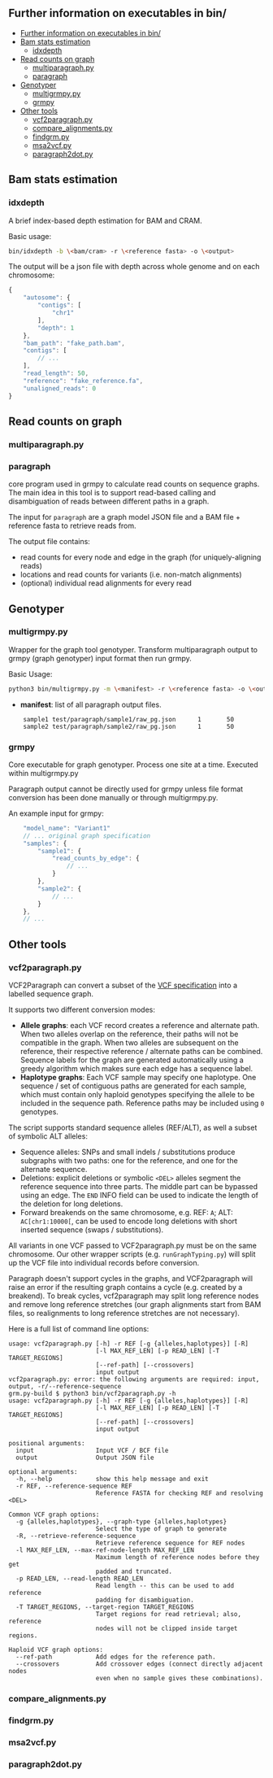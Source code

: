 
## <a name='Furtherinformationonexecutablesinbin'></a>Further information on executables in bin/

<!-- vscode-markdown-toc -->
* [Further information on executables in bin/](#Furtherinformationonexecutablesinbin)
* [Bam stats estimation](#Bamstatsestimation)
	* [idxdepth](#idxdepth)
* [Read counts on graph](#Readcountsongraph)
	* [multiparagraph.py](#multiparagraph.py)
	* [paragraph](#paragraph)
* [Genotyper](#Genotyper)
	* [multigrmpy.py](#multigrmpy.py)
	* [grmpy](#grmpy)
* [Other tools](#Othertools)
	* [vcf2paragraph.py](#vcf2paragraph.py)
	* [compare_alignments.py](#compare_alignments.py)
	* [findgrm.py](#findgrm.py)
	* [msa2vcf.py](#msa2vcf.py)
	* [paragraph2dot.py](#paragraph2dot.py)

<!-- vscode-markdown-toc-config
	numbering=false
	autoSave=true
	/vscode-markdown-toc-config -->
<!-- /vscode-markdown-toc -->

## <a name='Bamstatsestimation'></a>Bam stats estimation

### <a name='idxdepth'></a>idxdepth

A brief index-based depth estimation for BAM and CRAM.

Basic usage:

```bash
bin/idxdepth -b \<bam/cram> -r \<reference fasta> -o \<output>
```

The output will be a json file with depth across whole genome and on each chromosome:
```javascript
{
    "autosome": {
        "contigs": [
            "chr1"
        ],
        "depth": 1
    },
    "bam_path": "fake_path.bam",
    "contigs": [
        // ...
    ],
    "read_length": 50,
    "reference": "fake_reference.fa",
    "unaligned_reads": 0
}
```

## <a name='Readcountsongraph'></a>Read counts on graph

### <a name='multiparagraph.py'></a>multiparagraph.py

### <a name='paragraph'></a>paragraph

core program used in grmpy to calculate read counts on sequence graphs.
The main idea in this tool is to support read-based calling and disambiguation
of reads between different paths in a graph.

The input for `paragraph` are a graph model JSON file and a BAM file + reference
fasta to retrieve reads from.

The output file contains:

* read counts for every node and edge in the graph (for uniquely-aligning reads)
* locations and read counts for variants (i.e. non-match alignments)
* (optional) individual read alignments for every read

## <a name='Genotyper'></a>Genotyper

### <a name='multigrmpy.py'></a>multigrmpy.py

Wrapper for the graph tool genotyper. Transform multiparagraph output to grmpy (graph genotyper) input format then run grmpy.

Basic Usage:

```bash
python3 bin/multigrmpy.py -m \<manifest> -r \<reference fasta> -o \<output directory>
```

*  **manifest**: list of all paragraph output files.
```
    sample1 test/paragraph/sample1/raw_pg.json      1       50
    sample2 test/paragraph/sample2/raw_pg.json      1       50
```

### <a name='grmpy'></a>grmpy

Core executable for graph genotyper. Process one site at a time. Executed within multigrmpy.py

Paragraph output cannot be directly used for grmpy unless file format conversion has been done manually or through multigrmpy.py.

An example input for grmpy:

```javascript
    "model_name": "Variant1"
    // ... original graph specification
    "samples": {
        "sample1": {
            "read_counts_by_edge": {
                // ...
            }
        },
        "sample2": {
            // ...
        }
    },
    // ...
```

## <a name='Othertools'></a>Other tools

### <a name='vcf2paragraph.py'></a>vcf2paragraph.py

VCF2Paragraph can convert a subset of the [VCF specification](https://samtools.github.io/hts-specs/VCFv4.3.pdf) into a labelled sequence graph.

It supports two different conversion modes:

* **Allele graphs**: each VCF record creates a reference and alternate path. When two alleles overlap on the reference, their paths will not be compatible in the graph. When two alleles are subsequent on the reference, their respective reference / alternate paths can be combined. Sequence labels for the graph are generated automatically using a greedy algorithm which makes sure each edge has a sequence label.
* **Haplotype graphs**: Each VCF sample may specify one haplotype. One sequence / set of contiguous paths are generated for each sample, which must contain only haploid genotypes specifying the allele
to be included in the sequence path. Reference paths may be included using `0` genotypes.

The script supports standard sequence alleles (REF/ALT), as well a subset of symbolic ALT alleles:

*  Sequence alleles: SNPs and small indels / substitutions produce subgraphs with two paths: one for the reference, and one for the alternate sequence.
*  Deletions: explicit deletions or symbolic `<DEL>` alleles segment the reference sequence into three parts. The middle part can be bypassed using an edge. The `END` INFO field can be used to indicate the length of the deletion for long deletions.
* Forward breakends on the same chromosome, e.g. REF: `A`; ALT: `AC[chr1:10000[`, can be used to encode
  long deletions with short inserted sequence (swaps / substitutions).

All variants in one VCF passed to VCF2paragraph.py must be on the same chromosome. Our
other wrapper scripts (e.g. `runGraphTyping.py`) will split up the VCF file into individual records 
before conversion.

Paragraph doesn't support cycles in the graphs, and VCF2paragraph will raise an error if the resulting
graph contains a cycle (e.g. created by a breakend). To break cycles, vcf2paragraph may split long reference nodes and remove long reference stretches (our graph alignments start from BAM files, 
so realignments to long reference stretches are not necessary).

Here is a full list of command line options:

```
usage: vcf2paragraph.py [-h] -r REF [-g {alleles,haplotypes}] [-R]
                        [-l MAX_REF_LEN] [-p READ_LEN] [-T TARGET_REGIONS]
                        [--ref-path] [--crossovers]
                        input output
vcf2paragraph.py: error: the following arguments are required: input, output, -r/--reference-sequence
grm.py-build $ python3 bin/vcf2paragraph.py -h
usage: vcf2paragraph.py [-h] -r REF [-g {alleles,haplotypes}] [-R]
                        [-l MAX_REF_LEN] [-p READ_LEN] [-T TARGET_REGIONS]
                        [--ref-path] [--crossovers]
                        input output

positional arguments:
  input                 Input VCF / BCF file
  output                Output JSON file

optional arguments:
  -h, --help            show this help message and exit
  -r REF, --reference-sequence REF
                        Reference FASTA for checking REF and resolving <DEL>

Common VCF graph options:
  -g {alleles,haplotypes}, --graph-type {alleles,haplotypes}
                        Select the type of graph to generate
  -R, --retrieve-reference-sequence
                        Retrieve reference sequence for REF nodes
  -l MAX_REF_LEN, --max-ref-node-length MAX_REF_LEN
                        Maximum length of reference nodes before they get
                        padded and truncated.
  -p READ_LEN, --read-length READ_LEN
                        Read length -- this can be used to add reference
                        padding for disambiguation.
  -T TARGET_REGIONS, --target-region TARGET_REGIONS
                        Target regions for read retrieval; also, reference
                        nodes will not be clipped inside target regions.

Haploid VCF graph options:
  --ref-path            Add edges for the reference path.
  --crossovers          Add crossover edges (connect directly adjacent nodes
                        even when no sample gives these combinations).
```


### <a name='compare_alignments.py'></a>compare_alignments.py

### <a name='findgrm.py'></a>findgrm.py

### <a name='msa2vcf.py'></a>msa2vcf.py

### <a name='paragraph2dot.py'></a>paragraph2dot.py


